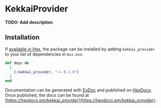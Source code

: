 # KekkaiProvider

**TODO: Add description**

## Installation

If [available in Hex](https://hex.pm/docs/publish), the package can be installed
by adding `kekkai_provider` to your list of dependencies in `mix.exs`:

```elixir
def deps do
  [
    {:kekkai_provider, "~> 0.1.0"}
  ]
end
```

Documentation can be generated with [ExDoc](https://github.com/elixir-lang/ex_doc)
and published on [HexDocs](https://hexdocs.pm). Once published, the docs can
be found at [https://hexdocs.pm/kekkai_provider](https://hexdocs.pm/kekkai_provider).

